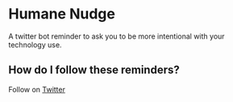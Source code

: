 # Humane Nudge 

A twitter bot reminder to ask you to be more intentional with your technology use.

## How do I follow these reminders?

Follow on [Twitter](http://twitter.com/humanenudge)

